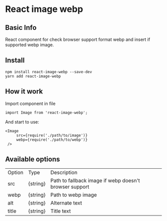 # React image webp
## Basic Info
React component for check browser support format webp and insert if supported webp image.

## Install
```
npm install react-image-webp --save-dev
yarn add react-image-webp
```

## How it work

Import component in file
```
import Image from 'react-image-webp';
```

And start to use:
```
<Image
     src={require('./path/to/image')}
     webp={require('./path/to/webp')}
 />
 ```
 
 ## Available options
 <table>
 <tr>
 <td>Option</td>
 <td>Type</td>
 <td>Description</td>
 </tr>
 <tr>
 <td>src</td>
 <td>{string}</td>
 <td>Path to fallback image if webp doesn't browser support</td>
 </tr>
 <tr>
 <td>webp</td>
 <td>{string}</td>
 <td>Path to webp image</td>
 </tr>
 <tr>
 <td>alt</td>
 <td>{string}</td>
 <td>Alternate text</td>
 </tr>
 <tr>
 <td>title</td>
 <td>{string}</td>
 <td>Title text</td>
 </tr>
 </table>
